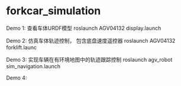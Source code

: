 # forkcar_simulation

Demo 1: 查看车体URDF模型
roslaunch AGV04132 display.launch

Demo 2: 仿真车体轨迹控制， 包含底盘速度遥控器
roslaunch AGV04132 forklift.launc

Demo 3: 实现车辆在有环境地图中的轨迹跟踪控制
roslaunch agv_robot sim_navigation.launch

Demo 4:
